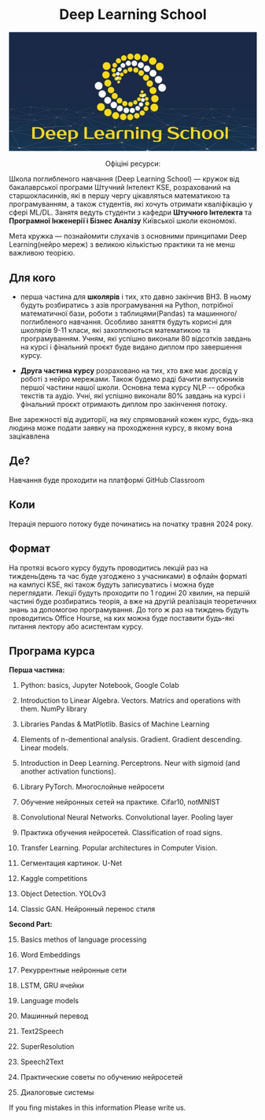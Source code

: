 <h1 style="text-align:center">Deep Learning School</h1>

<p align="center">
 <img src="pictures/dls.jpeg" width=1280>
</p>

<p align="center">Офіціні ресурси:</p>

Школа поглибленого навчання (Deep Learning School) — кружок від бакалаврської програми Штучний Інтелект KSE, розрахований на  старшокласинків, які в першу чергу цікавляться математикою та програмуванням, а також студентів, які хочуть отримати кваліфікацію у сфері ML/DL. Занятя ведуть студенти з кафедри **Штучного Інтелекта** та **Програмної Інженерії і Бізнес Аналізу** Київської школи економокі.

Мета кружка — познайомити слухачів з основними принципами Deep Learning(нейро мереж) з великою кількістью практики та не менш важливою теорією.

## Для кого

* перша частина для **школярів** і тих, хто давно закінчив ВНЗ.
В ньому будуть розбиратись з азів програмування на Python, потрібної математичної бази, роботи з таблицями(Pandas) та машинного/поглибленого навчання.
Особливо заняття будуть корисні для школярів 9-11 класи, які захоплюються математикою та програмуванням.
Учням, які успішно виконали 80 відсотків завдань на курсі і фінальний проєкт буде видано диплом про завершення курсу.


* **Друга частина курсу** розраховано на тих, хто вже має досвід у роботі з нейро мережами. Також будемо раді бачити випускників першої частини  нашої школи. Основна тема курсу NLP -- обробка текстів та аудіо. Учні, які успішно виконали 80% завдань на курсі і фінальний проєкт отримають диплом про закінчення потоку.

Вне зарежності від аудиторії, на яку спрямований кожен курс, будь-яка людина може подати заявку на проходження курсу, в якому вона зацікавлена 

## Де?

Навчання буде проходити на платформі GitHub Classroom

## Коли

Ітерація першого потоку буде починатись на початку травня 2024 року.

## Формат

На протязі всього курсу будуть проводитись лекцій раз на тиждень(день та час буде узгоджено з учасниками) в офлайн форматі на кампусі KSE, які також будуть записуватись і можна буде переглядати. Лекції будуть проходити по 1 годині 20 хвилин, на першій частині буде розбиратись теорія, а вже на другій  реалізація теоретичних знань за допомогою програмування.
До того ж раз на тиждень будуть проводитись Office Hourse, на ких можна буде поставити будь-які питання лектору або асистентам курсу.

## Програма курса

**Перша частина:**

1. Python: basics, Jupyter Notebook, Google Colab

2. Introduction to Linear Algebra. Vectors. Matrics and operations with them. NumPy library

3. Libraries Pandas & MatPlotlib. Basics of Machine Learning

4. Elements of n-dementional analysis. Gradient. Gradient descending. Linear models.

5. Introduction in Deep Learning. Perceptrons. Neur with sigmoid (and another activation functions).

6. Library PyTorch. Многослойные нейросети

7. Обучение нейронных сетей на практике. Cifar10, notMNIST

8. Convolutional Neural Networks. Convolutional layer. Pooling layer

9. Практика обучения нейросетей. Classification of road signs.

10. Transfer Learning. Popular architectures in Computer Vision.

11. Сегментация картинок. U-Net

12. Kaggle competitions

13. Object Detection. YOLOv3

14. Classic GAN. Нейронный перенос стиля

**Second Part:**

15. Basics methos of language processing

16. Word Embeddings

17. Рекуррентные нейронные сети

18. LSTM, GRU ячейки

19. Language models

20. Машинный перевод

21. Text2Speech

22. SuperResolution

23. Speech2Text

24. Практические советы по обучению нейросетей

25. Диалоговые системы


 
 
If you fing mistakes in this information Please write us. 
